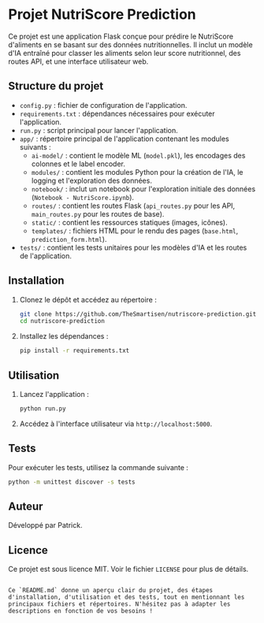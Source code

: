 
# Projet NutriScore Prediction

Ce projet est une application Flask conçue pour prédire le NutriScore d'aliments en se basant sur des données nutritionnelles. Il inclut un modèle d'IA entraîné pour classer les aliments selon leur score nutritionnel, des routes API, et une interface utilisateur web.

## Structure du projet

- `config.py` : fichier de configuration de l'application.
- `requirements.txt` : dépendances nécessaires pour exécuter l'application.
- `run.py` : script principal pour lancer l'application.
- `app/` : répertoire principal de l'application contenant les modules suivants :
  - `ai-model/` : contient le modèle ML (`model.pkl`), les encodages des colonnes et le label encoder.
  - `modules/` : contient les modules Python pour la création de l'IA, le logging et l'exploration des données.
  - `notebook/` : inclut un notebook pour l'exploration initiale des données (`Notebook - NutriScore.ipynb`).
  - `routes/` : contient les routes Flask (`api_routes.py` pour les API, `main_routes.py` pour les routes de base).
  - `static/` : contient les ressources statiques (images, icônes).
  - `templates/` : fichiers HTML pour le rendu des pages (`base.html`, `prediction_form.html`).
- `tests/` : contient les tests unitaires pour les modèles d'IA et les routes de l'application.

## Installation

1. Clonez le dépôt et accédez au répertoire :
   ```bash
   git clone https://github.com/TheSmartisen/nutriscore-prediction.git
   cd nutriscore-prediction
   ```

2. Installez les dépendances :
   ```bash
   pip install -r requirements.txt
   ```

## Utilisation

1. Lancez l'application :
   ```bash
   python run.py
   ```

2. Accédez à l'interface utilisateur via `http://localhost:5000`.

## Tests

Pour exécuter les tests, utilisez la commande suivante :
```bash
python -m unittest discover -s tests
```

## Auteur

Développé par Patrick.

## Licence

Ce projet est sous licence MIT. Voir le fichier `LICENSE` pour plus de détails.
```

Ce `README.md` donne un aperçu clair du projet, des étapes d'installation, d'utilisation et des tests, tout en mentionnant les principaux fichiers et répertoires. N'hésitez pas à adapter les descriptions en fonction de vos besoins !
